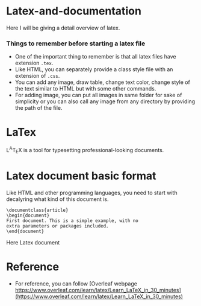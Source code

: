 # Latex-and-documentation
Here I will be giving a detail overview of latex. 
### Things to remember before starting a latex file
- One of the important thing to remember is that all latex files have extension `.tex`. 
- Like HTML, you can separately provide a class style file with an extension of `.css`.
- You can add any image, draw table, change text color, change style of the text similar to HTML but with some other commands. 
- For adding image, you can put all images in same folder for sake of simplicity or you can also call any image from any directory by providing the path of the file.

# LaTex
L<sup>A</sup>T<sub>E</sub>X is a tool for typesetting professional-looking documents. 

# Latex document basic format
Like HTML and other programming languages, you need to start with decalyring what kind of this document is. 

```
\documentclass{article}
\begin{document}
First document. This is a simple example, with no 
extra parameters or packages included.
\end{document}
```
Here Latex document 







# Reference

* For reference, you can follow [Overleaf webpage https://www.overleaf.com/learn/latex/Learn_LaTeX_in_30_minutes](https://www.overleaf.com/learn/latex/Learn_LaTeX_in_30_minutes)